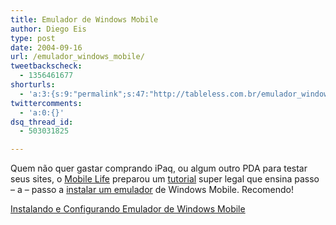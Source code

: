 ```yaml
---
title: Emulador de Windows Mobile
author: Diego Eis
type: post
date: 2004-09-16
url: /emulador_windows_mobile/
tweetbackscheck:
  - 1356461677
shorturls:
  - 'a:3:{s:9:"permalink";s:47:"http://tableless.com.br/emulador_windows_mobile";s:7:"tinyurl";s:26:"http://tinyurl.com/3bl9w3u";s:4:"isgd";s:19:"http://is.gd/dPfBDn";}'
twittercomments:
  - 'a:0:{}'
dsq_thread_id:
  - 503031825

---
```

Quem não quer gastar comprando iPaq, ou algum outro PDA para testar seus sites, o [Mobile Life][1] preparou um [tutorial][2] super legal que ensina passo &#8211; a &#8211; passo a [instalar um emulador][2] de Windows Mobile. Recomendo!
              
[Instalando e Configurando Emulador de Windows Mobile][2]

 [1]: http://www.mobilelife.com.br/
 [2]: http://www.mobilelife.com.br/artigos/tutorial_activesync.asp